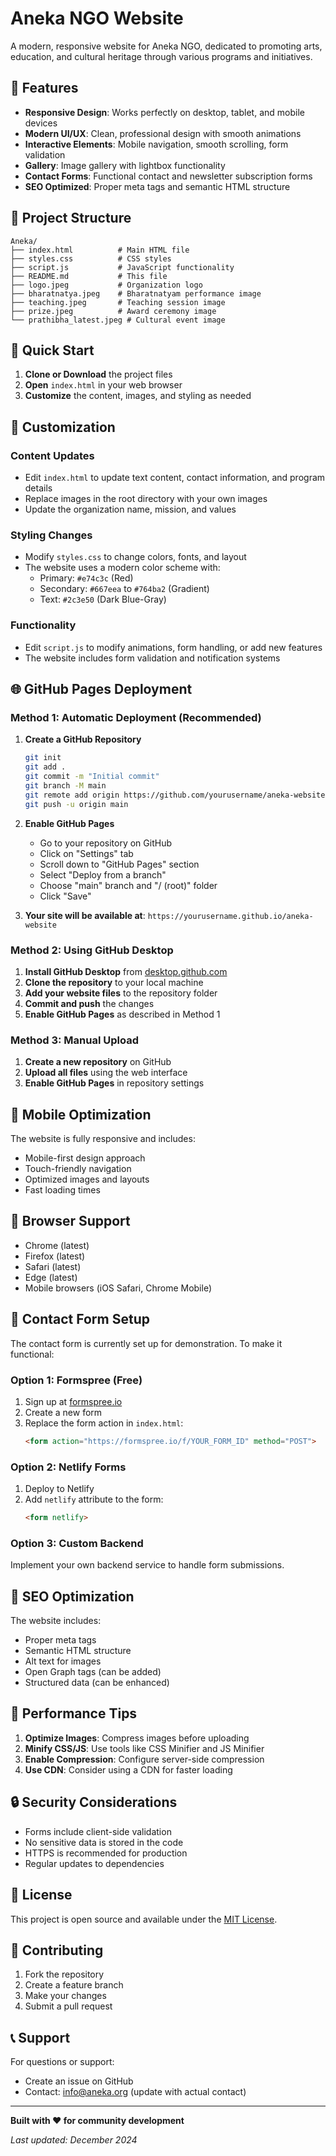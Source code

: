 # Aneka NGO Website

A modern, responsive website for Aneka NGO, dedicated to promoting arts, education, and cultural heritage through various programs and initiatives.

## 🌟 Features

- **Responsive Design**: Works perfectly on desktop, tablet, and mobile devices
- **Modern UI/UX**: Clean, professional design with smooth animations
- **Interactive Elements**: Mobile navigation, smooth scrolling, form validation
- **Gallery**: Image gallery with lightbox functionality
- **Contact Forms**: Functional contact and newsletter subscription forms
- **SEO Optimized**: Proper meta tags and semantic HTML structure

## 📁 Project Structure

```
Aneka/
├── index.html          # Main HTML file
├── styles.css          # CSS styles
├── script.js           # JavaScript functionality
├── README.md           # This file
├── logo.jpeg           # Organization logo
├── bharatnatya.jpeg    # Bharatnatyam performance image
├── teaching.jpeg       # Teaching session image
├── prize.jpeg          # Award ceremony image
└── prathibha_latest.jpeg # Cultural event image
```

## 🚀 Quick Start

1. **Clone or Download** the project files
2. **Open** `index.html` in your web browser
3. **Customize** the content, images, and styling as needed

## 🎨 Customization

### Content Updates
- Edit `index.html` to update text content, contact information, and program details
- Replace images in the root directory with your own images
- Update the organization name, mission, and values

### Styling Changes
- Modify `styles.css` to change colors, fonts, and layout
- The website uses a modern color scheme with:
  - Primary: `#e74c3c` (Red)
  - Secondary: `#667eea` to `#764ba2` (Gradient)
  - Text: `#2c3e50` (Dark Blue-Gray)

### Functionality
- Edit `script.js` to modify animations, form handling, or add new features
- The website includes form validation and notification systems

## 🌐 GitHub Pages Deployment

### Method 1: Automatic Deployment (Recommended)

1. **Create a GitHub Repository**
   ```bash
   git init
   git add .
   git commit -m "Initial commit"
   git branch -M main
   git remote add origin https://github.com/yourusername/aneka-website.git
   git push -u origin main
   ```

2. **Enable GitHub Pages**
   - Go to your repository on GitHub
   - Click on "Settings" tab
   - Scroll down to "GitHub Pages" section
   - Select "Deploy from a branch"
   - Choose "main" branch and "/ (root)" folder
   - Click "Save"

3. **Your site will be available at**: `https://yourusername.github.io/aneka-website`

### Method 2: Using GitHub Desktop

1. **Install GitHub Desktop** from [desktop.github.com](https://desktop.github.com)
2. **Clone the repository** to your local machine
3. **Add your website files** to the repository folder
4. **Commit and push** the changes
5. **Enable GitHub Pages** as described in Method 1

### Method 3: Manual Upload

1. **Create a new repository** on GitHub
2. **Upload all files** using the web interface
3. **Enable GitHub Pages** in repository settings

## 📱 Mobile Optimization

The website is fully responsive and includes:
- Mobile-first design approach
- Touch-friendly navigation
- Optimized images and layouts
- Fast loading times

## 🔧 Browser Support

- Chrome (latest)
- Firefox (latest)
- Safari (latest)
- Edge (latest)
- Mobile browsers (iOS Safari, Chrome Mobile)

## 📧 Contact Form Setup

The contact form is currently set up for demonstration. To make it functional:

### Option 1: Formspree (Free)
1. Sign up at [formspree.io](https://formspree.io)
2. Create a new form
3. Replace the form action in `index.html`:
   ```html
   <form action="https://formspree.io/f/YOUR_FORM_ID" method="POST">
   ```

### Option 2: Netlify Forms
1. Deploy to Netlify
2. Add `netlify` attribute to the form:
   ```html
   <form netlify>
   ```

### Option 3: Custom Backend
Implement your own backend service to handle form submissions.

## 🎯 SEO Optimization

The website includes:
- Proper meta tags
- Semantic HTML structure
- Alt text for images
- Open Graph tags (can be added)
- Structured data (can be enhanced)

## 🚀 Performance Tips

1. **Optimize Images**: Compress images before uploading
2. **Minify CSS/JS**: Use tools like CSS Minifier and JS Minifier
3. **Enable Compression**: Configure server-side compression
4. **Use CDN**: Consider using a CDN for faster loading

## 🔒 Security Considerations

- Forms include client-side validation
- No sensitive data is stored in the code
- HTTPS is recommended for production
- Regular updates to dependencies

## 📄 License

This project is open source and available under the [MIT License](LICENSE).

## 🤝 Contributing

1. Fork the repository
2. Create a feature branch
3. Make your changes
4. Submit a pull request

## 📞 Support

For questions or support:
- Create an issue on GitHub
- Contact: info@aneka.org (update with actual contact)

---

**Built with ❤️ for community development**

*Last updated: December 2024* 